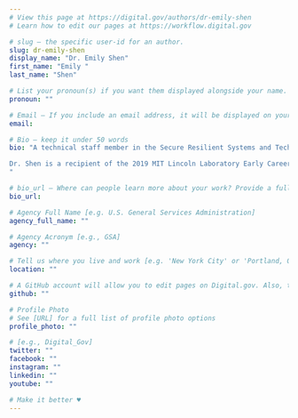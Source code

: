 ```yaml
---
# View this page at https://digital.gov/authors/dr-emily-shen
# Learn how to edit our pages at https://workflow.digital.gov

# slug — the specific user-id for an author.
slug: dr-emily-shen
display_name: "Dr. Emily Shen"
first_name: "Emily "
last_name: "Shen"

# List your pronoun(s) if you want them displayed alongside your name. If blank, we'll use just your name. Learn more http://mypronouns.org
pronoun: ""

# Email — If you include an email address, it will be displayed on your profile page
email: 

# Bio — keep it under 50 words
bio: "A technical staff member in the Secure Resilient Systems and Technology Group at MIT Lincoln Laboratory. Her primary research interests lie in cryptography. She currently leads projects designing and developing secure multi-party computation technology for privacy-preserving collaboration. She has also worked on cryptographically secure database search and access control.  

Dr. Shen is a recipient of the 2019 MIT Lincoln Laboratory Early Career Technical Achievement Award. Prior to joining the Laboratory in 2013, she received a BS degree, with distinction and honors, in computer science from Stanford University in 2006, and SM and PhD degrees in electrical engineering and computer science from MIT in 2008 and 2013, respectively.
"

# bio_url — Where can people learn more about your work? Provide a full URL [e.g. 'https://www.example.gov/']
bio_url: 

# Agency Full Name [e.g. U.S. General Services Administration]
agency_full_name: ""

# Agency Acronym [e.g., GSA]
agency: ""

# Tell us where you live and work [e.g. 'New York City' or 'Portland, OR']
location: ""

# A GitHub account will allow you to edit pages on Digital.gov. Also, the image used in your GitHub account can be used to populate your digital.gov profile photo. Learn more about getting a Github account at [URL]
github: ""

# Profile Photo
# See [URL] for a full list of profile photo options
profile_photo: ""

# [e.g., Digital_Gov]
twitter: ""
facebook: ""
instagram: ""
linkedin: ""
youtube: ""

# Make it better ♥
---
```

